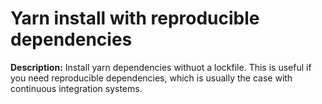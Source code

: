# Yarn install with reproducible dependencies

**Description:** Install yarn dependencies withuot a lockfile. This is useful if you need reproducible dependencies, which is usually the case with continuous integration systems.


